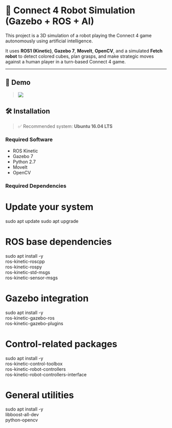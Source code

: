 # 🤖 Connect 4 Robot Simulation (Gazebo + ROS + AI)

This project is a 3D simulation of a robot playing the Connect 4 game autonomously using artificial intelligence.

It uses **ROS1 (Kinetic)**, **Gazebo 7**, **MoveIt**, **OpenCV**, and a simulated **Fetch robot** to detect colored cubes, plan grasps, and make strategic moves against a human player in a turn-based Connect 4 game.

---

## 🎥 Demo

> <img src="video/video.gif" align="middle"> 

## 🛠️ Installation

> ✅ Recommended system: **Ubuntu 16.04 LTS**

### Required Software

- ROS Kinetic
- Gazebo 7
- Python 2.7
- MoveIt
- OpenCV

### Required Dependencies

# Update your system
sudo apt update
sudo apt upgrade

# ROS base dependencies
sudo apt install -y \
  ros-kinetic-roscpp \
  ros-kinetic-rospy \
  ros-kinetic-std-msgs \
  ros-kinetic-sensor-msgs

# Gazebo integration
sudo apt install -y \
  ros-kinetic-gazebo-ros \
  ros-kinetic-gazebo-plugins

# Control-related packages
sudo apt install -y \
  ros-kinetic-control-toolbox \
  ros-kinetic-robot-controllers \
  ros-kinetic-robot-controllers-interface

# General utilities
sudo apt install -y \
  libboost-all-dev \
  python-opencv
